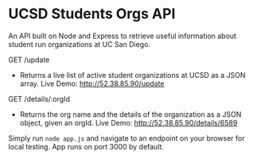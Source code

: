 # UCSD Students Orgs API 
An API built on Node and Express to retrieve useful information about student run organizations at UC San Diego. 

GET /update
- Returns a live list of active student organizations at UCSD as a JSON array. 
Live Demo: http://52.38.85.90/update

GET /details/:orgId
- Returns the org name and the details of the organization as a JSON object, given an orgId.
Live Demo: http://52.38.85.90/details/6589

Simply run `node app.js` and navigate to an endpoint on your browser for local testing. 
App runs on port 3000 by default.

